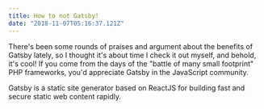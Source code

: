 ```yaml
---
title: How to not Gatsby!
date: "2018-11-07T05:16:37.121Z"
---
```


There's been some rounds of praises and argument about the benefits of Gatsby lately, so I thought it's about time I check it out myself, and behold, it's cool! If you come from the days of the "battle of many small footprint" PHP frameworks, you'd appreciate Gatsby in the JavaScript community.

Gatsby is a static site generator based on ReactJS for building fast and secure static web content rapidly.
